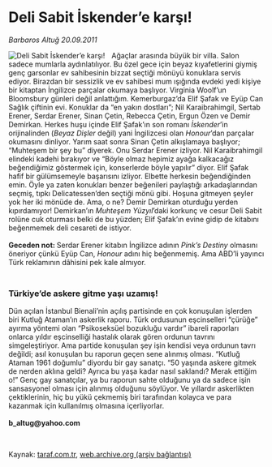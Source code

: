 # Deli Sabit İskender’e karşı!

*Barbaros Altuğ 20.09.2011*

<div class="yazi"><img align="left" alt="Deli Sabit İskender’e karşı!" border="0" src="http://www.taraf.com.tr/fotoraflar/makaleler/deli-sabit-iskender-e-karsi_2457_orijinal.jpg" style="border-right-width:10px; border-color:#FFFFFF"/><p>Ağaçlar arasında büyük bir villa. Salon sadece mumlarla aydınlatılıyor. Bu özel gece için beyaz kıyafetlerini giymiş genç garsonlar ev sahibesinin bizzat seçtiği mönüyü konuklara servis ediyor. Birazdan bir sessizlik ve ev sahibesi mum ışığında evdeki yedi kişiye bir kitaptan İngilizce parçalar okumaya başlıyor. Virginia Woolf’un Bloomsbury günleri değil anlattığım. Kemerburgaz’da Elif Şafak ve Eyüp Can Sağlık çiftinin evi. Konuklar da “en yakın dostları”; Nil Karaibrahimgil, Sertab Erener, Serdar Erener, Sinan Çetin, Rebecca Çetin, Ergun Özen ve Demir Demirkan. Herkes huşu içinde Elif Şafak’ın son romanı <i>İskender</i>’in orijinalinden (<i>Beyaz Dişler</i> değil) yani İngilizcesi olan <i>Honour</i>’dan parçalar okumasını dinliyor. Yarım saat sonra Sinan Çetin alkışlamaya başlıyor; “Muhteşem bir şey bu” diyerek. Onu Serdar Erener izliyor. Nil Karaibrahimgil elindeki kadehi bırakıyor ve “Böyle olmaz hepimiz ayağa kalkacağız beğendiğimiz göstermek için, konserlerde böyle yapılır” diyor. Elif Şafak hafif bir gülümsemeyle başarısını izliyor. Elbette herkesin beğendiğinden emin. Öyle ya zaten konukları benzer beğenileri paylaştığı arkadaşlarından seçmiş, tıpkı Delicatessen’den seçtiği mönü gibi. Hoşuna gitmeyen şeyler yok her iki mönüde de. Ama, o ne? Demir Demirkan oturduğu yerden kıpırdamıyor! Demirkan’ın <i>Muhteşem Yüzyıl</i>’daki korkunç ve cesur Deli Sabit rolüne cuk oturması belki de bu yüzden; Elif Şafak’ın evine gidip de kitabını beğenmemek deli cesareti de istiyor.<br/><br/><b>Geceden not: </b>Serdar Erener kitabın İngilizce adının <i>Pink’s Destiny</i> olmasını öneriyor çünkü Eyüp Can, <i>Honour</i> adını hiç beğenmemiş. Ama ABD’li yayıncı Türk reklamının dâhisini pek kale almıyor. </p>
<h3><br/>Türkiye’de askere gitme yaşı uzamış!</h3>
<p>Dün açılan İstanbul Bienali’nin açılış partisinde en çok konuşulan işlerden biri Kutluğ Ataman’ın askerlik raporu. Türk ordusunun eşcinselleri “çürüğe” ayırma yöntemi olan “Psikoseksüel bozukluğu vardır” ibareli raporları onlarca yıldır eşcinselliği hastalık olarak gören ordunun tavrını simgeleştiriyor. Ama partide konuşulan şey işin kendisi veya ordunun tavrı değildi; asıl konuşulan bu raporun geçen sene alınmış olması. “Kutluğ Ataman 1961 doğumlu” diyordu bir gay sanatçı. “50 yaşında askere gitmek de nerden aklına geldi? Ayrıca bu yaşa kadar nasıl saklandı? Merak ettiğim o!” Genç gay sanatçılar, ya bu raporun sahte olduğunu ya da sadece işin sansasyonel olması için alınmış olduğunu söylüyor. Ve yıllardır askerlikten çektiklerinin, hiç bu yükü çekmemiş biri tarafından kolayca ve para kazanmak için kullanılmış olmasına içerliyorlar.<br/><br/><b>b_altug@yahoo.com</b></p>
<p><b> </b></p>
</div>

Kaynak: [taraf.com.tr](http://www.taraf.com.tr:80/barbaros-altug/makale-deli-sabit-iskender-e-karsi.htm), [web.archive.org (arşiv bağlantısı)](http://web.archive.org/web/20140114161819/http://www.taraf.com.tr:80/barbaros-altug/makale-deli-sabit-iskender-e-karsi.htm)
